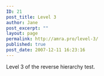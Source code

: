 ```yaml
---
ID: 21
post_title: Level 3
author: Jane
post_excerpt: ""
layout: page
permalink: http://amra.pro/level-3/
published: true
post_date: 2007-12-11 16:23:16
---
```

Level 3 of the reverse hierarchy test.